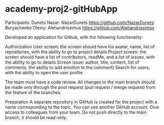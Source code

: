 # academy-proj2-gitHubApp


Participants: 
Dunets Nazar: NazarDunets            https://github.com/NazarDunets
Buryachenko Olexiy: Alehandrissimus  https://github.com/Alehandrissimus

Developed an application for Github, with the following functionality:

Authorization
User screen: the screen should have his avatar, name, list of repositories, with the ability to go to project details
Project screen: the screen should have a list of contributors, readMe, and a list of issues, with the ability to go to details
Screen issue: author, title, content, list of comments, the ability to add emotion to the comment)
Search for users, with the ability to open the user profile

The team must have a code review. All changes to the main branch should be made only through the pool request (pull request / merge 
request) from the feature of the branches.

Preparation
A separate repository in GitHub is created for the project with a name corresponding to the topic. You can use another GitHub account. 
Give access to colleagues from your team. Do not push directly to the main branch, it should be read-only.
